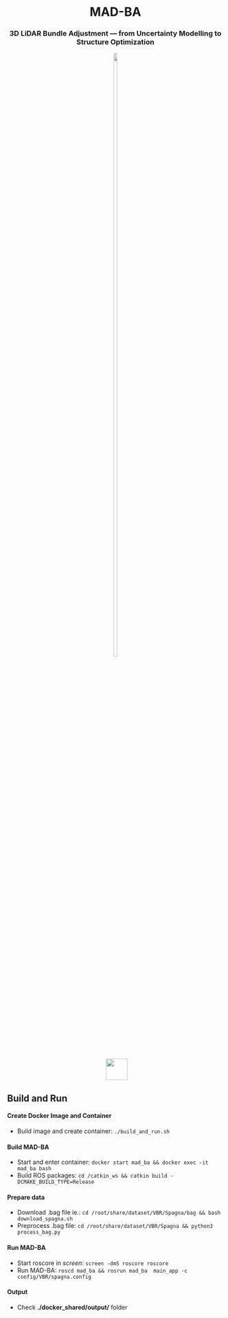 <div align="center">
    <h1>MAD-BA</h1>
    <h3>3D LiDAR Bundle Adjustment &mdash; from Uncertainty Modelling to Structure Optimization</h3>
</div>


<div align="center">
  <!-- Video Thumbnail -->
  <a href="https://www.youtube.com/watch?v=Uz1ST_lP8r4" target="_blank" style="display: inline-block;">
    <img src="https://img.youtube.com/vi/Uz1ST_lP8r4/0.jpg" style="width: 60%; display: block;">
  </a>
  <br>
  <!-- Play Button -->
  <a href="https://www.youtube.com/watch?v=Uz1ST_lP8r4" target="_blank" style="display: inline-block;">
    <img src="https://upload.wikimedia.org/wikipedia/commons/b/b8/YouTube_play_button_icon_%282013%E2%80%932017%29.svg" 
         style="width: 50px; height: auto; margin-left: 5px;">
  </a>
</div>

## Build and Run
#### Create Docker Image and Container
- Build image and create container: ```./build_and_run.sh```

#### Build MAD-BA
- Start and enter container: ```docker start mad_ba && docker exec -it mad_ba bash```
- Build ROS packages: ```cd /catkin_ws && catkin build -DCMAKE_BUILD_TYPE=Release```

#### Prepare data
- Download .bag file ie.: 
```cd /root/share/dataset/VBR/Spagna/bag && bash download_spagna.sh```
- Preprocess .bag file: ```cd /root/share/dataset/VBR/Spagna && python3 process_bag.py```

#### Run MAD-BA
- Start roscore in *screen*: ```screen -dmS roscore roscore```
- Run MAD-BA: ```roscd mad_ba && rosrun mad_ba  main_app -c config/VBR/spagna.config```

#### Output
- Check **./docker_shared/output/** folder 